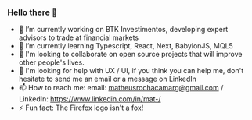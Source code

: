 ### Hello there 👋

- 🔭 I’m currently working on BTK Investimentos, developing expert advisors to trade at financial markets
- 🌱 I’m currently learning Typescript, React, Next, BabylonJS, MQL5
- 👯 I'm looking to collaborate on open source projects that will improve other people's lives.
- 🤔 I'm looking for help with UX / UI, if you think you can help me, don't hesitate to send me an email or a message on LinkedIn
- 📫 How to reach me: email: matheusrochacamarg@gmail.com / LinkedIn: https://www.linkedin.com/in/mat-/
- ⚡ Fun fact: The Firefox logo isn't a fox!
